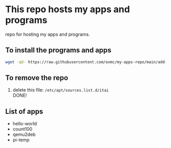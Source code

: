 # This repo hosts my apps and programs
repo for hosting my apps and programs.

## To install the programs and apps
```bash
wget -qO- https://raw.githubusercontent.com/oxmc/my-apps-repo/main/add-repo.sh | sudo bash
```
## To remove the repo
1) delete this file: `/etc/apt/sources.list.d/itai`<br>
DONE!

## List of apps

- hello-world
- count100
- qemu2deb
- pi-temp
